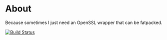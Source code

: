 # About

Because sometimes I just need an OpenSSL wrapper that can be fatpacked.


[![Build Status](https://travis-ci.org/jfwilkus/Tiny-OpenSSL.svg)](https://travis-ci.org/jfwilkus/Tiny-OpenSSL)
